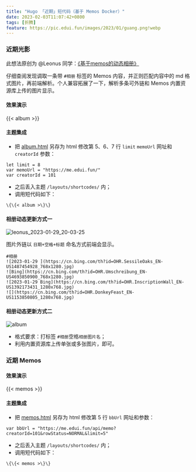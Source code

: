 ```yaml
---
title: "Hugo 「近期」短代码（基于 Memos Docker）"
date: 2023-02-03T11:07:42+0800
tags: [折腾]
feature: https://pic.edui.fun/images/2023/01/guang.png!webp
---
```


### 近期光影

此想法原创为 @Leonus 同学：[《基于memos的动态相册》](https://blog.leonus.cn/2023/photos.html)

仔细查阅发现调取一条带 `#相册` 标签的 Memos 内容，并正则匹配内容中的 md 格式图片，再前端解析。个人兼容拓展了一下，解析多条可外链和 Memos 内置资源库上传的图片显示。

<!--more-->

#### 效果演示

{{< album >}}

#### 主题集成

- 把 [album.html](https://github.com/lmm214/immmmm/blob/master/themes/hello-friend/layouts/shortcodes/album.html) 另存为 html 修改第 5、6、7 行 `limit` `memoUrl` 网址和 `creatorId` 参数：

```
let limit = 8
var memoUrl = "https://me.edui.fun/"
var creatorId = 101
```

- 之后丢入主题 `/layouts/shortcodes/` 内；
- 调用短代码如下：

```
\{\{< album >\}\}
```

#### 相册动态更新方式一

![leonus_2023-01-29_20-03-25](https://pic.edui.fun/images/2023/01/leonus_2023-01-29_20-03-25.png!webp)

图片外链以 `日期+空格+标题` 命名方式前端会显示。

```
#相册
![2023-01-29 ](https://cn.bing.com/th?id=OHR.SessileOaks_EN-US1487454928_768x1280.jpg)
![Bing](https://cn.bing.com/th?id=OHR.Umschreibung_EN-US4693850900_768x1280.jpg)
![2023-01-29 Bing](https://cn.bing.com/th?id=OHR.InscriptionWall_EN-US1392173431_1280x768.jpg)
![](https://cn.bing.com/th?id=OHR.DonkeyFeast_EN-US1153850805_1280x768.jpg)
```

#### 相册动态更新方式二

![album](https://pic.edui.fun/images/2023/01/album.png)

- 格式要求：打标签 `#相册`空格`相册图片名`；
- 利用内置资源库上传单张或多张图片，即可。

### 近期 Memos

#### 效果演示

{{< memos >}}

#### 主题集成

- 把 [memos.html](https://github.com/lmm214/immmmm/blob/master/themes/hello-friend/layouts/shortcodes/memos.html) 另存为 html 修改第 5 行 `bbUrl` 网址和参数：

```
var bbUrl = "https://me.edui.fun/api/memo?creatorId=101&rowStatus=NORMAL&limit=5"
```

- 之后丢入主题 `/layouts/shortcodes/` 内；
- 调用短代码如下：

```
\{\{< memos >\}\}
```